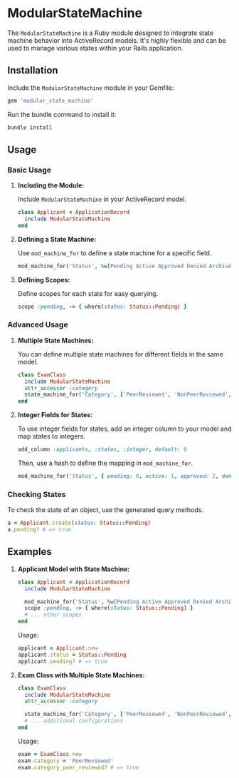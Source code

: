 
# ModularStateMachine

The `ModularStateMachine` is a Ruby module designed to integrate state machine behavior into ActiveRecord models. It's highly flexible and can be used to manage various states within your Rails application.

## Installation

Include the `ModularStateMachine` module in your Gemfile:

```ruby
gem 'modular_state_machine'
```

Run the bundle command to install it:

```bash
bundle install
```

## Usage

### Basic Usage

1. **Including the Module:**

   Include `ModularStateMachine` in your ActiveRecord model.

   ```ruby
   class Applicant < ApplicationRecord
     include ModularStateMachine
   end
   ```

2. **Defining a State Machine:**

   Use `mod_machine_for` to define a state machine for a specific field.

   ```ruby
   mod_machine_for('Status', %w[Pending Active Approved Denied Archived])
   ```

3. **Defining Scopes:**

   Define scopes for each state for easy querying.

   ```ruby
   scope :pending, -> { where(status: Status::Pending) }
   ```

### Advanced Usage

1. **Multiple State Machines:**

   You can define multiple state machines for different fields in the same model.

   ```ruby
   class ExamClass
     include ModularStateMachine
     attr_accessor :category
     state_machine_for('Category', ['PeerReviewed', 'NonPeerReviewed', 'CaseStudy', 'Flyies'])
   end
   ```

2. **Integer Fields for States:**

   To use integer fields for states, add an integer column to your model and map states to integers.

   ```ruby
   add_column :applicants, :status, :integer, default: 0
   ```

   Then, use a hash to define the mapping in `mod_machine_for`.

   ```ruby
   mod_machine_for('Status', { pending: 0, active: 1, approved: 2, denied: 3, archived: 4 })
   ```

### Checking States

To check the state of an object, use the generated query methods.

```ruby
a = Applicant.create(status: Status::Pending)
a.pending? # => true
```

## Examples

1. **Applicant Model with State Machine:**

   ```ruby
   class Applicant < ApplicationRecord
     include ModularStateMachine

     mod_machine_for('Status', %w[Pending Active Approved Denied Archived])
     scope :pending, -> { where(status: Status::Pending) }
     # ... other scopes
   end
   ```

   Usage:

   ```ruby
   applicant = Applicant.new
   applicant.status = Status::Pending
   applicant.pending? # => true
   ```

2. **Exam Class with Multiple State Machines:**

   ```ruby
   class ExamClass
     include ModularStateMachine
     attr_accessor :category

     state_machine_for('Category', ['PeerReviewed', 'NonPeerReviewed', 'CaseStudy', 'Flyies'])
     # ... additional configurations
   end
   ```

   Usage:

   ```ruby
   exam = ExamClass.new
   exam.category = 'PeerReviewed'
   exam.category_peer_reviewed? # => true
   ```
